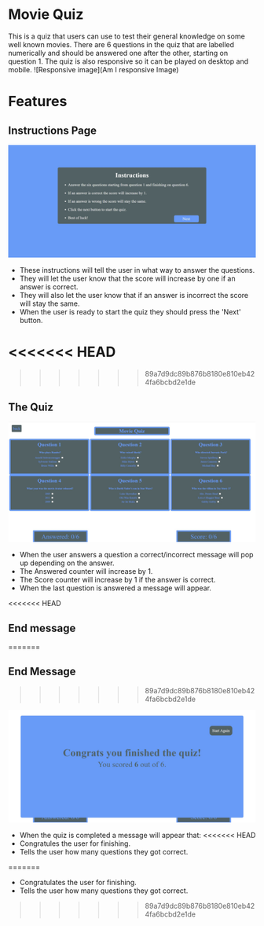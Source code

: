 # Movie Quiz

This is a quiz that users can use to test their general knowledge on some well known movies.
There are 6 questions in the quiz that are labelled numerically and should be answered one after the other, starting on question 1.
The quiz is also responsive so it can be played on desktop and mobile.
![Responsive image](Am I responsive Image)

# Features

## Instructions Page

![Responsive image](Assets/Images/Instructions-Image.jpg)

- These instructions will tell the user in what way to answer the questions.
- They will let the user know that the score will increase by one if an answer is correct.
- They will also let the user know that if an answer is incorrect the score will stay the same.
- When the user is ready to start the quiz they should press the 'Next' button.


<<<<<<< HEAD
=======


>>>>>>> 89a7d9dc89b876b8180e810eb424fa6bcbd2e1de
## The Quiz

![Responsive image](Assets/Images/Quiz-Image.jpg)

- When the user answers a question a correct/incorrect message will pop up depending on the answer.
- The Answered counter will increase by 1.
- The Score counter will increase by 1 if the answer is correct.
- When the last question is answered a message will appear.


<<<<<<< HEAD
## End message 
=======



## End Message 
>>>>>>> 89a7d9dc89b876b8180e810eb424fa6bcbd2e1de

![Responsive image](Assets/Images/EndResult-Image.jpg)

- When the quiz is completed a message will appear that:
<<<<<<< HEAD
- Congratules the user for finishing.
- Tells the user how many questions they got correct.

=======
- Congratulates the user for finishing.
- Tells the user how many questions they got correct.
>>>>>>> 89a7d9dc89b876b8180e810eb424fa6bcbd2e1de



